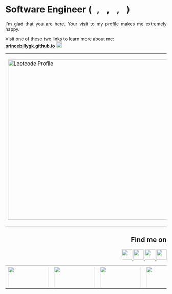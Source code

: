 # Software Engineer (<img src="https://cdn.jsdelivr.net/npm/programming-languages-logos/src/python/python.png" height="16px">, <img src="https://cdn.jsdelivr.net/npm/programming-languages-logos/src/go/go.png" height="16px">, <img src="https://cdn.jsdelivr.net/npm/programming-languages-logos/src/typescript/typescript.png" height="16px">, <img src="https://cdn.jsdelivr.net/npm/programming-languages-logos/src/javascript/javascript.png" height="16px">)
<p align="justify">
I'm glad that you are here. Your visit to my profile makes me extremely happy.
</p>

Visit one of these two links to learn more about me:</br>
<a target="_blank" href="https://princebillygk.github.io/">
    <u><b>princebillygk.github.io</b></u>
    <img width="18px" height="18px" src="https://img.icons8.com/color/48/000000/external-link.png"/>
</a>

<table align="center">
<tr>
<td>
<p align="left">
    <a align="left" href="https://leetcode.com/princebillygk2/" target="_top"><img src="https://leetcard.jacoblin.cool/princebillygk2?ext=activity" border="0" width="500px" alt="Leetcode Profile"/></a>
</p>
</td>
<td>
<p align="right">
    <a align="right" href="https://data.typeracer.com/pit/profile?user=princebillygk&ref=badge" target="_top"><img src="https://data.typeracer.com/misc/badge?user=princebillygk" border="0" width="200px" alt="Typeracer Profile"/></a>
</p>
</td>
</tr>
</table>

<h2 align="right">Find me on</h2>
<p align="right">
<a target="_blank" href="https://www.linkedin.com/in/princebillygk/">
<img width="32px" height="32px"  src="https://img.icons8.com/color/48/000000/linkedin.png"/>
</a>
<a target="_blank" href="https://wa.link/6al4sv/">
<img width="32px" height="32px"  src="https://img.icons8.com/color/48/228BE6/whatsapp--v1.png"/>
</a>
<a target="_blank" href="https://www.facebook.com/princebillygk/">
<img width="32px" height="32px" src="https://img.icons8.com/color/48/000000/facebook-new.png"/>
</a>
<a target="_blank" href="mailto:princebillygk@gmail.com">
<img width="32px" height="32px" src="https://img.icons8.com/fluency/48/000000/mail.png"/>
</a>
</p>


<table align="center">
<tr>
    <td><img height="64px" width="128px" src="https://media.tenor.com/GE2JEcO8flkAAAAC/down.gif"></td>
    <td><img height="64px" width="128px" src="https://media.tenor.com/X8854xxuQ_EAAAAd/destroy-code-mad.gif"></td>
    <td><img height="64px" width="128px" src="https://media.tenor.com/BbMuRdTu4BYAAAAC/owo-anime.gif"></td>
    <td><img height="64px" width="128px" src="https://media.tenor.com/FYgnDtr-eFwAAAAC/sponge-bob-patrick-star.gif"></td>
    <td><img height="64px" width="128px" src="https://media.tenor.com/kj36bWT0HjQAAAAM/golden-boy-kintaro.gif"></td>
    <td><img height="64px" width="128px" src="https://media.tenor.com/9j8vvseBaHsAAAAC/test-cat-typing.gif"></td>
    <td><img height="64px" width="128px" src="https://media.tenor.com/GE2JEcO8flkAAAAC/down.gif"></td> 
</tr>
</table>

